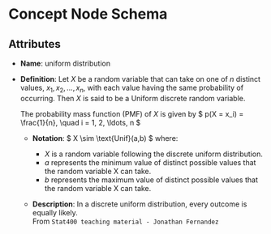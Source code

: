 # Concept Node Schema

## Attributes

- **Name**: uniform distribution

- **Definition**:
  Let $X$ be a random variable that can take on one of $n$ distinct values, $x_1, x_2, \ldots, x_n$, with each value having the same probability of occurring. Then $X$ is said to be a Uniform discrete random variable.

  The probability mass function (PMF) of $X$ is given by
  $
  p(X = x_i) = \frac{1}{n}, \quad i = 1, 2, \ldots, n
  $

  - **Notation**: 
  $
  X \sim \text{Unif}(a,b)
  $
  where:
    - $X$ is a random variable following the discrete uniform distribution.
    - $a$ represents the minimum value of distinct possible values that the random variable X can take.
    - $b$ represents the maximum value of distinct possible values that the random variable X can take.

  - **Description**: In a discrete uniform distribution, every outcome is equally likely.  \
  From `Stat400 teaching material - Jonathan Fernandez`

